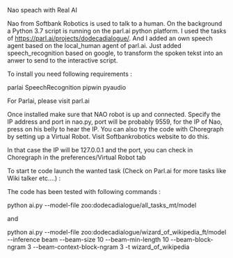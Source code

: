 Nao speach with Real AI

Nao from Softbank Robotics is used to talk to a human.  On the background a Python 3.7 script is running on the parl.ai python platform.  I used the tasks of https://parl.ai/projects/dodecadialogue/​.
And I added an own speech agent based on the local_human agent of parl.ai.  Just added speech_recognition based on google, to transform the spoken tekst into an anwer to send to the interactive script.


To install you need following requirements :

parlai
SpeechRecognition
pipwin
pyaudio


For Parlai, please visit parl.ai

Once installed make sure that NAO robot is up and connected. Specify the IP address and port in nao.py, port will be probably 9559, for the IP of Nao, press on his belly to hear the IP.
You can also try the code with Choregraph by setting up a Virtual Robot.  Visit Softbankrobotics website to do this.

In that case the IP will be 127.0.0.1 and the port, you can check in Choregraph in the preferences/Virtual Robot tab


To start te code launch the  wanted task (Check on Parl.ai for more tasks like  Wiki talker etc....) :


The code has been tested with following commands :


python ai.py  --model-file zoo:dodecadialogue/all_tasks_mt/model

and 

python ai.py  --model-file zoo:dodecadialogue/wizard_of_wikipedia_ft/model --inference beam --beam-size 10 --beam-min-length 10 --beam-block-ngram 3 --beam-context-block-ngram 3 -t wizard_of_wikipedia










